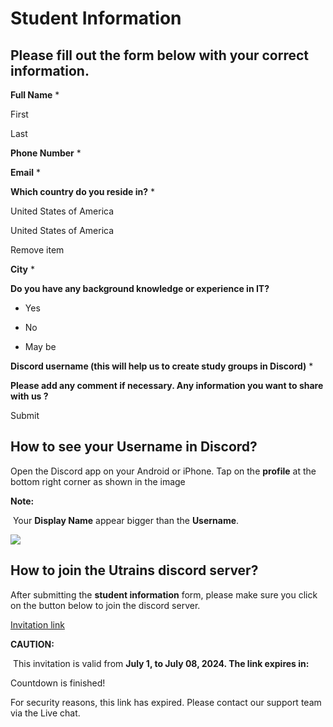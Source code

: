 ##

# **Student Information**

## **Please fill out the form below with your correct information.**

**Full Name** \*

First

Last

**Phone Number** \*

**Email** \*

**Which country do you reside in?** \*

United States of America

United States of America

Remove item

**City** \*

**Do you have any background knowledge or experience in IT?**

- Yes

- No

- May be

**Discord username (this will help us to create study groups in Discord)** \*

**Please add any comment if necessary. Any information you want to share with us ?**

Submit


## **How to see your Username in Discord?**

Open the Discord app on your Android or iPhone. Tap on the **profile** at the bottom right corner as shown in the image

**Note:**

 Your **Display Name** appear bigger than the **Username**. 

![](https://lh7-rt.googleusercontent.com/docsz/AD_4nXdwxwJj6rCbG0wX2yx6SMSRF4PmrA-JgCR0b6ZgIM0YAZWHQxFInZYEarlhDySbcOE7wGyN5qgdX6OX75493D809qBu2ec5s_C0NskNWraYHc4jUTgKKOty3_RaIiC-tz6V6QvETg?key=JqusqjaIrLY-m5LAcaWwtVGL)


## **How to join the Utrains discord server?**

After submitting the **student information** form, please make sure you click on the button below to join the discord server.

[Invitation link](https://discord.gg/RpWzgFuG)

**CAUTION:**

 This invitation is valid from **July 1, to July 08, 2024. The link expires in:**

Countdown is finished!

For security reasons, this link has expired. Please contact our support team via the Live chat.
